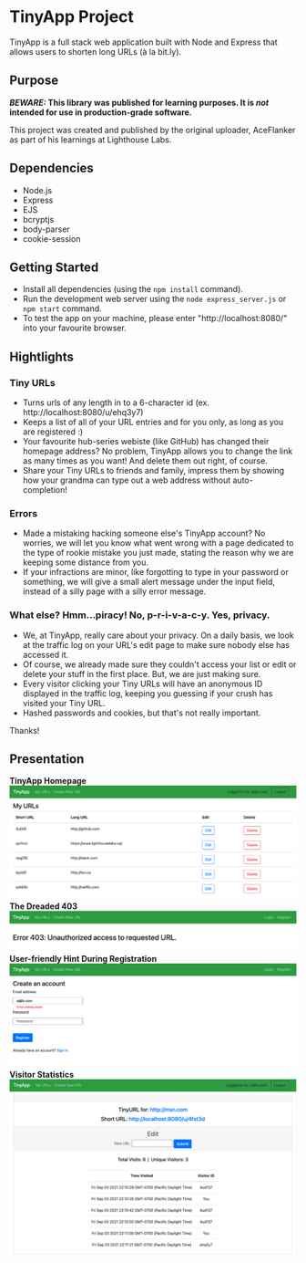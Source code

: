 # TinyApp Project

TinyApp is a full stack web application built with Node and Express that allows users to shorten long URLs (à la bit.ly).

## Purpose

**_BEWARE:_ This library was published for learning purposes. It is _not_ intended for use in production-grade software.**

This project was created and published by the original uploader, AceFlanker as part of his learnings at Lighthouse Labs. 

## Dependencies

- Node.js
- Express
- EJS
- bcryptjs
- body-parser
- cookie-session

## Getting Started

- Install all dependencies (using the `npm install` command).
- Run the development web server using the `node express_server.js` or `npm start` command.
- To test the app on your machine, please enter "http://localhost:8080/" into your favourite browser.

## Hightlights

### Tiny URLs

- Turns urls of any length in to a 6-character id (ex. http://localhost:8080/u/ehq3y7)
- Keeps a list of all of your URL entries and for you only, as long as you are registered :)
- Your favourite hub-series webiste (like GitHub) has changed their homepage address? No problem, TinyApp allows you to change the link as many times as you want! And delete them out right, of course.
- Share your Tiny URLs to friends and family, impress them by showing how your grandma can type out a web address without auto-completion!

### Errors

- Made a mistaking hacking someone else's TinyApp account? No worries, we will let you know what went wrong with a page dedicated to the type of rookie mistake you just made, stating the reason why we are keeping some distance from you.
- If your infractions are minor, like forgotting to type in your password or something, we will give a small alert message under the input field, instead of a silly page with a silly error message.

### What else? Hmm...piracy! No, p-r-i-v-a-c-y. Yes, privacy.

- We, at TinyApp, really care about your privacy. On a daily basis, we look at the traffic log on your URL's edit page to make sure nobody else has accessed it.
- Of course, we already made sure they couldn't access your list or edit or delete your stuff in the first place. But, we are just making sure.
- Every visitor clicking your Tiny URLs will have an anonymous ID displayed in the traffic log, keeping you guessing if your crush has visited your Tiny URL.
- Hashed passwords and cookies, but that's not really important.

Thanks!

## Presentation
**TinyApp Homepage**
!["Screenshot of TinyApp Homepage"](https://github.com/AceFlanker/TinyApp/blob/master/docs/Homepage.png)
<br>
**The Dreaded 403**
!["Screenshot of the Error 403 Page"](https://github.com/AceFlanker/TinyApp/blob/master/docs/403.png)
**User-friendly Hint During Registration**
<br>
!["Screenshot of a Sign Up Error"](https://github.com/AceFlanker/TinyApp/blob/master/docs/email_alert.png)
**Visitor Statistics**
<br>
!["Screenshot of The Edit Page"](https://github.com/AceFlanker/TinyApp/blob/master/docs/edit_page.png)

